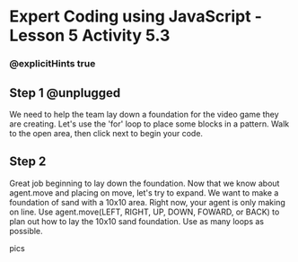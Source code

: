 # Expert Coding using JavaScript - Lesson 5 Activity 5.3

### @explicitHints true

  

## Step 1 @unplugged

  We need to help the team lay down a foundation for the video game they are creating. Let's use the 'for' loop to place some blocks in a pattern. Walk to the open area, then click next to begin your code.



## Step 2

Great job beginning to lay down the foundation. Now that we know about agent.move and placing on move, let's try to expand. We want to make a foundation of sand with a 10x10 area. Right now, your agent is only making on line. Use agent.move(LEFT, RIGHT, UP, DOWN, FOWARD, or BACK) to plan out how to lay the 10x10 sand foundation. Use as many loops as possible.

  

pics